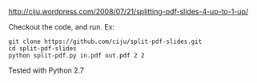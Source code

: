 
http://ciju.wordpress.com/2008/07/21/splitting-pdf-slides-4-up-to-1-up/

Checkout the code, and run. Ex:

```
git clone https://github.com/ciju/split-pdf-slides.git
cd split-pdf-slides
python split-pdf.py in.pdf out.pdf 2 2
```

Tested with Python 2.7
